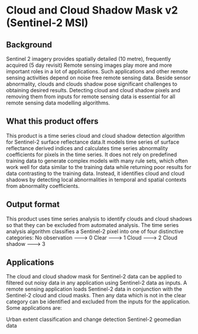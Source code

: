 # Cloud and Cloud Shadow Mask v2 (Sentinel-2 MSI)

## Background

Sentinel 2 imagery provides spatially detailed (10 metre), frequently acquired (5 day revisit)   Remote sensing images play more and more important roles in a lot of applications. Such applications and other remote sensing activities depend on noise free remote sensing data. Beside sensor abnormality, clouds and clouds shadow pose significant challenges to obtaining desired results. Detecting cloud and cloud shadow pixels and removing them from inputs for remote sensing data is essential for all remote sensing data modelling algorithms.

## What this product offers

This product is a time series cloud and cloud shadow detection algorithm for Sentinel-2 surface reflectance data.It models time series of surface reflectance derived indices and calculates time series abnormality coefficients for pixels in the time series. It does not rely on predefined training data to generate complex models with many rule sets, which often work well for data similar to the training data while returning poor results for data contrasting to the training data. Instead, it identifies cloud and cloud shadows by detecting local abnormalities in temporal and spatial contexts from abnormality coefficients.

## Output format
 
This product uses time series analysis to identify clouds and cloud shadows so that they can be excluded from automated analysis.  The time series analysis algorithm classifies a Sentinel-2 pixel into one of four distinctive categories:
No observation ---> 0
Clear ---> 1
Cloud ---> 2
Cloud shadow ---> 3
 

## Applications

The cloud and cloud shadow mask for Sentinel-2 data can be applied to filtered out noisy data in any application using Sentinel-2 data as inputs. A remote sensing application loads Sentinel-2 data in conjunction with the Sentinel-2 cloud and cloud masks. Then any data which is not in the clear category can be identified and excluded from the inputs for the application. Some applications are:

Urban extent classification and change detection
Sentinel-2 geomedian data 



